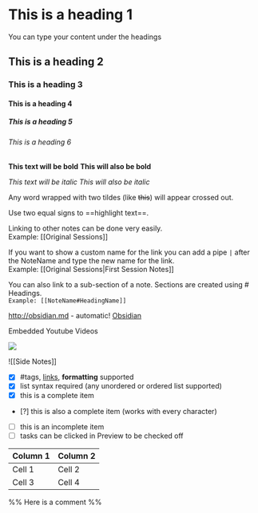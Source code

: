 
# This is a heading 1 
You can type your content under the headings 
## This is a heading 2 
### This is a heading 3 
#### This is a heading 4 
##### This is a heading 5 
###### This is a heading 6


**This text will be bold**
__This will also be bold__

*This text will be italic*
_This will also be italic_

Any word wrapped with two tildes (like ~~this~~) will appear crossed out.

Use two equal signs to ==highlight text==.

Linking to other notes can be done very easily.  
Example: [[Original Sessions]]

If you want to show a custom name for the link you can add a pipe `|` after the NoteName and type the new name for the link.  
Example: [[Original Sessions|First Session Notes]]

You can also link to a sub-section of a note. Sections are created using # Headings.  
`Example: [[NoteName#HeadingName]]`

http://obsidian.md - automatic! 
[Obsidian](http://obsidian.md)

Embedded Youtube Videos

![](https://www.youtube.com/watch?v=FVmdd942Y2c)

![[Side Notes]]


- [x] #tags, [links](), **formatting** supported
- [x] list syntax required (any unordered or ordered list supported)
- [x] this is a complete item
- [?] this is also a complete item (works with every character) 
- [ ] this is an incomplete item 
- [ ] tasks can be clicked in Preview to be checked off

| Column 1 | Column 2 |  
| -------- | -------- |  
| Cell 1 | Cell 2 |  
| Cell 3 | Cell 4 |

%%
Here is a comment 
%%